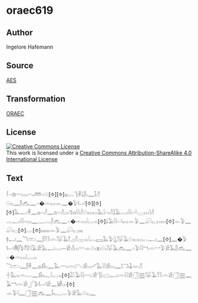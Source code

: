 # oraec619

## Author

Ingelore Hafemann

## Source

[AES](https://github.com/simondschweitzer/aes)

## Transformation

[ORAEC](https://oraec.github.io/)

## License

<a rel="license" href="http://creativecommons.org/licenses/by-sa/4.0/"><img alt="Creative Commons License" style="border-width:0" src="https://i.creativecommons.org/l/by-sa/4.0/88x31.png" /></a><br />This work is licensed under a <a rel="license" href="http://creativecommons.org/licenses/by-sa/4.0/">Creative Commons Attribution-ShareAlike 4.0 International License</a>

## Text

𓆳𓏏𓊗𓎆𓎆𓎆𓏥𓇹𓏤𓆷𓏏𓇳[⯑][⯑]𓐍𓂋𓊹𓏤𓋹𓍑𓋴𓊪𓈖𓄤𓀭<br>
𓇳𓏤𓊪𓈖𓋴𓃹𓈖𓏏�𓏛𓏥𓁹𓈖�𓅱𓂡[⯑][⯑][⯑]𓅓𓂝𓋹𓈖𓐍𓏏𓁐𓈖𓊖𓏏𓁐𓊪𓏭𓃒𓇋𓇋𓁐𓇳𓏤𓏥𓏥𓅓𓍛𓏏𓏤𓁐𓆼𓄿𓂋𓏤𓇋𓇋𓏏𓏐𓈀𓏥𓌙𓁐<br>
𓂋𓂝𓇋𓇋𓏏𓏥𓈖𓊃𓂋𓋴𓃹𓈖𓏏�𓏛𓏥𓇋𓂋𓏭[⯑]𓍑𓄿𓇋𓇋𓏏𓍱𓏤𓏥𓁹𓅱𓈖𓋨𓏤𓊌𓏥𓏥[⯑]𓁹𓅱𓈖𓋨𓏤𓊌[⯑]𓐛[⯑]𓏤𓏤𓏤𓏤𓏤𓏤𓏤𓏤𓁹𓅱𓈖𓋨𓏤𓊌𓏤𓏤𓏤𓏤<br>
𓊢𓂝𓈖𓆓𓂧𓈖𓋴𓎝𓎛𓏛𓅮𓄿𓋾𓈎𓀭𓊔𓏭𓇋𓂋𓈙𓅓𓅱𓊮𓅮𓄿𓇳𓏤𓏥𓏥𓂋𓂝𓈖[⯑]𓈖�𓅱𓂡𓄟𓋴𓅱𓀗𓇋𓄿𓀀𓅓𓂝𓂋𓍿𓀀𓁐𓏥𓎟𓁹𓇳𓏤𓁷𓏤𓇳𓏤𓅮𓄿𓃹𓈖𓏏𓅱𓇋𓇋𓎔𓏛𓎡𓅱𓀀𓅓𓋴𓃹𓈖𓏏�𓏛𓏥𓇋𓂋𓏭<br>
𓆓𓂧𓈖𓋴𓋹𓈖𓐍𓀁𓊪𓈖𓅓𓂺𓏛𓊋𓏏𓀀𓏥𓄔𓅓𓇋𓇋𓀀𓏥𓈖𓉐𓏤𓍞𓁺𓀭<br>
𓏶𓅓𓏭𓏛𓂋𓈖𓀁𓆑𓇋𓂋𓏭[⯑]𓅷𓄿𓇋𓇋𓂺𓀀𓊹𓍛𓏤𓈍𓂝𓏛𓇋𓇋𓀀𓃂𓈗𓅮𓄿𓎝𓎛𓏛𓀀𓃂𓈗𓈖𓄿𓎔𓏛𓀀𓂾𓅱𓂡𓀀𓈖𓀎𓏥[⯑]<br>
𓁹𓅱𓇋𓈖𓃂𓈗𓃹𓈖𓄤𓆑𓂋𓅱𓀀𓅓𓇳𓏤𓊪𓈖<br>
